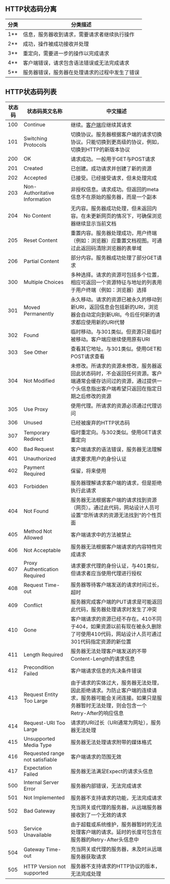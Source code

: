 ## HTTP状态码分离
| 分类   | 分类描述                    |
| ---- | ----------------------- |
| 1**  | 信息，服务器收到请求，需要请求者继续执行操作  |
| 2**  | 成功，操作被成功接收并处理           |
| 3**  | 重定向，需要进一步的操作以完成请求       |
| 4**  | 客户端错误，请求包含语法错误或无法完成请求   |
| 5**  | 服务器错误，服务器在处理请求的过程中发生了错误 |

## HTTP状态码列表

| 状态码  | 状态码英文名称                         | 中文描述                                     |
| ---- | ------------------------------- | ---------------------------------------- |
| 100  | Continue                        | 继续。[客户端](http://www.dreamdu.com/webbuild/client_vs_server/)应继续其请求 |
| 101  | Switching Protocols             | 切换协议。服务器根据客户端的请求切换协议。只能切换到更高级的协议，例如，切换到HTTP的新版本协议 |
| 200  | OK                              | 请求成功。一般用于GET与POST请求                      |
| 201  | Created                         | 已创建。成功请求并创建了新的资源                         |
| 202  | Accepted                        | 已接受。已经接受请求，但未处理完成                        |
| 203  | Non-Authoritative Information   | 非授权信息。请求成功。但返回的meta信息不在原始的服务器，而是一个副本     |
| 204  | No Content                      | 无内容。服务器成功处理，但未返回内容。在未更新网页的情况下，可确保浏览器继续显示当前文档 |
| 205  | Reset Content                   | 重置内容。服务器处理成功，用户终端（例如：浏览器）应重置文档视图。可通过此返回码清除浏览器的表单域 |
| 206  | Partial Content                 | 部分内容。服务器成功处理了部分GET请求                     |
| 300  | Multiple Choices                | 多种选择。请求的资源可包括多个位置，相应可返回一个资源特征与地址的列表用于用户终端（例如：浏览器）选择 |
| 301  | Moved Permanently               | 永久移动。请求的资源已被永久的移动到新URI，返回信息会包括新的URI，浏览器会自动定向到新URI。今后任何新的请求都应使用新的URI代替 |
| 302  | Found                           | 临时移动。与301类似。但资源只是临时被移动。客户端应继续使用原有URI     |
| 303  | See Other                       | 查看其它地址。与301类似。使用GET和POST请求查看             |
| 304  | Not Modified                    | 未修改。所请求的资源未修改，服务器返回此状态码时，不会返回任何资源。客户端通常会缓存访问过的资源，通过提供一个头信息指出客户端希望只返回在指定日期之后修改的资源 |
| 305  | Use Proxy                       | 使用代理。所请求的资源必须通过代理访问                      |
| 306  | Unused                          | 已经被废弃的HTTP状态码                            |
| 307  | Temporary Redirect              | 临时重定向。与302类似。使用GET请求重定向                  |
| 400  | Bad Request                     | 客户端请求的语法错误，服务器无法理解                       |
| 401  | Unauthorized                    | 请求要求用户的身份认证                              |
| 402  | Payment Required                | 保留，将来使用                                  |
| 403  | Forbidden                       | 服务器理解请求客户端的请求，但是拒绝执行此请求                  |
| 404  | Not Found                       | 服务器无法根据客户端的请求找到资源（网页）。通过此代码，网站设计人员可设置"您所请求的资源无法找到"的个性页面 |
| 405  | Method Not Allowed              | 客户端请求中的方法被禁止                             |
| 406  | Not Acceptable                  | 服务器无法根据客户端请求的内容特性完成请求                    |
| 407  | Proxy Authentication Required   | 请求要求代理的身份认证，与401类似，但请求者应当使用代理进行授权        |
| 408  | Request Time-out                | 服务器等待客户端发送的请求时间过长，超时                     |
| 409  | Conflict                        | 服务器完成客户端的PUT请求是可能返回此代码，服务器处理请求时发生了冲突     |
| 410  | Gone                            | 客户端请求的资源已经不存在。410不同于404，如果资源以前有现在被永久删除了可使用410代码，网站设计人员可通过301代码指定资源的新位置 |
| 411  | Length Required                 | 服务器无法处理客户端发送的不带Content-Length的请求信息       |
| 412  | Precondition Failed             | 客户端请求信息的先决条件错误                           |
| 413  | Request Entity Too Large        | 由于请求的实体过大，服务器无法处理，因此拒绝请求。为防止客户端的连续请求，服务器可能会关闭连接。如果只是服务器暂时无法处理，则会包含一个Retry-After的响应信息 |
| 414  | Request-URI Too Large           | 请求的URI过长（URI通常为网址），服务器无法处理               |
| 415  | Unsupported Media Type          | 服务器无法处理请求附带的媒体格式                         |
| 416  | Requested range not satisfiable | 客户端请求的范围无效                               |
| 417  | Expectation Failed              | 服务器无法满足Expect的请求头信息                      |
| 500  | Internal Server Error           | 服务器内部错误，无法完成请求                           |
| 501  | Not Implemented                 | 服务器不支持请求的功能，无法完成请求                       |
| 502  | Bad Gateway                     | 充当网关或代理的服务器，从远端服务器接收到了一个无效的请求            |
| 503  | Service Unavailable             | 由于超载或系统维护，服务器暂时的无法处理客户端的请求。延时的长度可包含在服务器的Retry-After头信息中 |
| 504  | Gateway Time-out                | 充当网关或代理的服务器，未及时从远端服务器获取请求                |
| 505  | HTTP Version not supported      | 服务器不支持请求的HTTP协议的版本，无法完成处理                |
